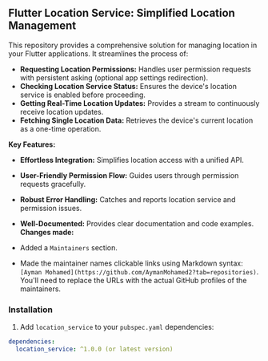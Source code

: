 ## Flutter Location Service: Simplified Location Management

This repository provides a comprehensive solution for managing location in your Flutter applications. It streamlines the process of:

* **Requesting Location Permissions:** Handles user permission requests with persistent asking (optional app settings redirection).
* **Checking Location Service Status:** Ensures the device's location service is enabled before proceeding.
* **Getting Real-Time Location Updates:** Provides a stream to continuously receive location updates.
* **Fetching Single Location Data:** Retrieves the device's current location as a one-time operation.

**Key Features:**

* **Effortless Integration:** Simplifies location access with a unified API.
* **User-Friendly Permission Flow:** Guides users through permission requests gracefully.
* **Robust Error Handling:** Catches and reports location service and permission issues.
* **Well-Documented:** Provides clear documentation and code examples.
**Changes made:**

* Added a `Maintainers` section.
* Made the maintainer names clickable links using Markdown syntax: `[Ayman Mohamed](https://github.com/AymanMohamed2?tab=repositories)`. You'll need to replace the URLs with the actual GitHub profiles of the maintainers.

### Installation

1. Add `location_service` to your `pubspec.yaml` dependencies:

```yaml
dependencies:
  location_service: ^1.0.0 (or latest version)

